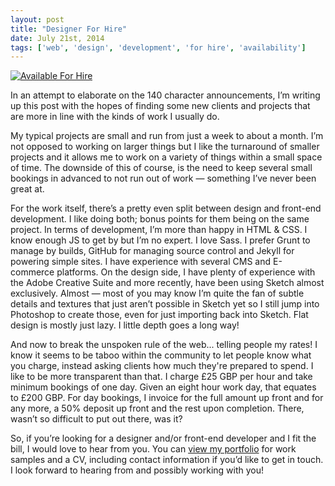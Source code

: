 ```yaml
---
layout: post
title: "Designer For Hire"
date: July 21st, 2014
tags: ['web', 'design', 'development', 'for hire', 'availability']
---
```


[![Available For Hire](https://d13yacurqjgara.cloudfront.net/users/388/screenshots/1650319/avail.png)](http://drbl.in/lMqV "View Shot On Dribbble")

In an attempt to elaborate on the 140 character announcements, I’m writing up this post with the hopes of finding some new clients and projects that are more in line with the kinds of work I usually do.

My typical projects are small and run from just a week to about a month. I’m not opposed to working on larger things but I like the turnaround of smaller projects and it allows me to work on a variety of things within a small space of time. The downside of this of course, is the need to keep several small bookings in advanced to not run out of work — something I’ve never been great at.

For the work itself, there’s a pretty even split between design and front-end development. I like doing both; bonus points for them being on the same project. In terms of development, I’m more than happy in HTML & CSS. I know enough JS to get by but I’m no expert. I love Sass. I prefer Grunt to manage by builds, GitHub for managing source control and Jekyll for powering simple sites. I have experience with several CMS and E-commerce platforms. On the design side, I have plenty of experience with the Adobe Creative Suite and more recently, have been using Sketch almost exclusively. Almost — most of you may know I’m quite the fan of subtle details and textures that just aren’t possible in Sketch yet so I still jump into Photoshop to create those, even for just importing back into Sketch. Flat design is mostly just lazy. I little depth goes a long way!

And now to break the unspoken rule of the web... telling people my rates! I know it seems to be taboo within the community to let people know what you charge, instead asking clients how much they're prepared to spend. I like to be more transparent than that. I charge £25 GBP per hour and take minimum bookings of one day. Given an eight hour work day, that equates to £200 GBP. For day bookings, I invoice for the full amount up front and for any more, a 50% deposit up front and the rest upon completion. There, wasn’t so difficult to put out there, was it?

So, if you’re looking for a designer and/or front-end developer and I fit the bill, I would love to hear from you. You can [view my portfolio](http://dave.mn "View My Portfolio") for work samples and a CV, including contact information if you’d like to get in touch. I look forward to hearing from and possibly working with you!

